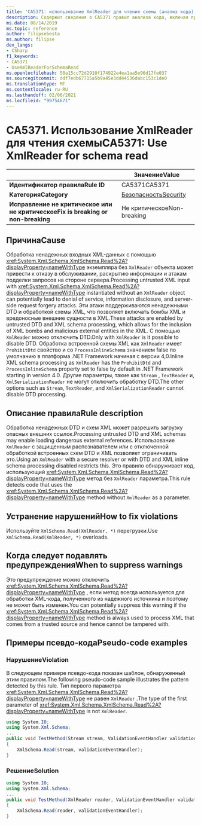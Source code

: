 ```yaml
---
title: 'CA5371: использование XmlReader для чтения схемы (анализ кода)'
description: Содержит сведения о CA5371 правил анализа кода, включая причины, способы устранения нарушений и время их подавления.
ms.date: 08/14/2019
ms.topic: reference
author: filipsebesta
ms.author: filipse
dev_langs:
- CSharp
f1_keywords:
- CA5371
- UseXmlReaderForSchemaRead
ms.openlocfilehash: 58a15cc72d2910f174922e4ea1aa5e96d17fe037
ms.sourcegitcommit: ddf7edb67715a5b9a45e3dd44536dabc153c1de0
ms.translationtype: MT
ms.contentlocale: ru-RU
ms.lasthandoff: 02/06/2021
ms.locfileid: "99754671"
---
```

# <a name="ca5371-use-xmlreader-for-schema-read"></a><span data-ttu-id="a91cf-103">CA5371. Использование XmlReader для чтения схемы</span><span class="sxs-lookup"><span data-stu-id="a91cf-103">CA5371: Use XmlReader for schema read</span></span>

| | <span data-ttu-id="a91cf-104">Значение</span><span class="sxs-lookup"><span data-stu-id="a91cf-104">Value</span></span> |
|-|-|
| <span data-ttu-id="a91cf-105">**Идентификатор правила**</span><span class="sxs-lookup"><span data-stu-id="a91cf-105">**Rule ID**</span></span> |<span data-ttu-id="a91cf-106">CA5371</span><span class="sxs-lookup"><span data-stu-id="a91cf-106">CA5371</span></span>|
| <span data-ttu-id="a91cf-107">**Категория**</span><span class="sxs-lookup"><span data-stu-id="a91cf-107">**Category**</span></span> |[<span data-ttu-id="a91cf-108">Безопасность</span><span class="sxs-lookup"><span data-stu-id="a91cf-108">Security</span></span>](security-warnings.md)|
| <span data-ttu-id="a91cf-109">**Исправление не критическое или не критическое**</span><span class="sxs-lookup"><span data-stu-id="a91cf-109">**Fix is breaking or non-breaking**</span></span> |<span data-ttu-id="a91cf-110">Не критическое</span><span class="sxs-lookup"><span data-stu-id="a91cf-110">Non-breaking</span></span>|

## <a name="cause"></a><span data-ttu-id="a91cf-111">Причина</span><span class="sxs-lookup"><span data-stu-id="a91cf-111">Cause</span></span>

<span data-ttu-id="a91cf-112">Обработка ненадежных входных XML-данных с помощью <xref:System.Xml.Schema.XmlSchema.Read%2A?displayProperty=nameWithType> экземпляра без `XmlReader` объекта может привести к отказу в обслуживании, раскрытию информации и атакам подделки запросов на стороне сервера.</span><span class="sxs-lookup"><span data-stu-id="a91cf-112">Processing untrusted XML input with <xref:System.Xml.Schema.XmlSchema.Read%2A?displayProperty=nameWithType> instantiated without an `XmlReader` object can potentially lead to denial of service, information disclosure, and server-side request forgery attacks.</span></span> <span data-ttu-id="a91cf-113">Эти атаки поддерживаются ненадежными DTD и обработкой схемы XML, что позволяет включать бомбы XML и вредоносные внешние сущности в XML.</span><span class="sxs-lookup"><span data-stu-id="a91cf-113">These attacks are enabled by untrusted DTD and XML schema processing, which allows for the inclusion of XML bombs and malicious external entities in the XML.</span></span> <span data-ttu-id="a91cf-114">С помощью `XmlReader` можно отключить DTD.</span><span class="sxs-lookup"><span data-stu-id="a91cf-114">Only with `XmlReader` is it possible to disable DTD.</span></span> <span data-ttu-id="a91cf-115">Обработка встроенной схемы XML как `XmlReader` имеет `ProhibitDtd` свойство и со `ProcessInlineSchema` значением false по умолчанию в платформа .NET Framework начиная с версии 4,0.</span><span class="sxs-lookup"><span data-stu-id="a91cf-115">Inline XML schema processing as `XmlReader` has the `ProhibitDtd` and `ProcessInlineSchema` property set to false by default in .NET Framework starting in version 4.0.</span></span> <span data-ttu-id="a91cf-116">Другие параметры, такие как `Stream` , `TextReader` и, `XmlSerializationReader` не могут отключить обработку DTD.</span><span class="sxs-lookup"><span data-stu-id="a91cf-116">The  other options such as `Stream`, `TextReader`, and `XmlSerializationReader` cannot disable DTD processing.</span></span>

## <a name="rule-description"></a><span data-ttu-id="a91cf-117">Описание правила</span><span class="sxs-lookup"><span data-stu-id="a91cf-117">Rule description</span></span>

<span data-ttu-id="a91cf-118">Обработка ненадежных DTD и схем XML может разрешить загрузку опасных внешних ссылок.</span><span class="sxs-lookup"><span data-stu-id="a91cf-118">Processing untrusted DTD and XML schemas may enable loading dangerous external references.</span></span> <span data-ttu-id="a91cf-119">Использование `XmlReader` с защищенным распознавателем или с отключенной обработкой встроенных схем DTD и XML позволяет ограничивать это.</span><span class="sxs-lookup"><span data-stu-id="a91cf-119">Using an `XmlReader` with a secure resolver or with DTD and XML inline schema processing disabled restricts this.</span></span> <span data-ttu-id="a91cf-120">Это правило обнаруживает код, использующий <xref:System.Xml.Schema.XmlSchema.Read%2A?displayProperty=nameWithType> метод без `XmlReader` параметра.</span><span class="sxs-lookup"><span data-stu-id="a91cf-120">This rule detects code that uses the <xref:System.Xml.Schema.XmlSchema.Read%2A?displayProperty=nameWithType> method without `XmlReader` as a parameter.</span></span>

## <a name="how-to-fix-violations"></a><span data-ttu-id="a91cf-121">Устранение нарушений</span><span class="sxs-lookup"><span data-stu-id="a91cf-121">How to fix violations</span></span>

<span data-ttu-id="a91cf-122">Используйте `XmlSchema.Read(XmlReader, *)` перегрузки.</span><span class="sxs-lookup"><span data-stu-id="a91cf-122">Use `XmlSchema.Read(XmlReader, *)` overloads.</span></span>

## <a name="when-to-suppress-warnings"></a><span data-ttu-id="a91cf-123">Когда следует подавлять предупреждения</span><span class="sxs-lookup"><span data-stu-id="a91cf-123">When to suppress warnings</span></span>

<span data-ttu-id="a91cf-124">Это предупреждение можно отключить <xref:System.Xml.Schema.XmlSchema.Read%2A?displayProperty=nameWithType> , если метод всегда используется для обработки XML-кода, полученного из надежного источника и поэтому не может быть изменен.</span><span class="sxs-lookup"><span data-stu-id="a91cf-124">You can potentially suppress this warning if the <xref:System.Xml.Schema.XmlSchema.Read%2A?displayProperty=nameWithType> method is always used to process XML that comes from a trusted source and hence cannot be tampered with.</span></span>

## <a name="pseudo-code-examples"></a><span data-ttu-id="a91cf-125">Примеры псевдо-кода</span><span class="sxs-lookup"><span data-stu-id="a91cf-125">Pseudo-code examples</span></span>

### <a name="violation"></a><span data-ttu-id="a91cf-126">Нарушение</span><span class="sxs-lookup"><span data-stu-id="a91cf-126">Violation</span></span>

<span data-ttu-id="a91cf-127">В следующем примере псевдо-кода показан шаблон, обнаруженный этим правилом.</span><span class="sxs-lookup"><span data-stu-id="a91cf-127">The following pseudo-code sample illustrates the pattern detected by this rule.</span></span>
<span data-ttu-id="a91cf-128">Тип первого параметра <xref:System.Xml.Schema.XmlSchema.Read%2A?displayProperty=nameWithType> не равен `XmlReader` .</span><span class="sxs-lookup"><span data-stu-id="a91cf-128">The type of the first parameter of <xref:System.Xml.Schema.XmlSchema.Read%2A?displayProperty=nameWithType> is not `XmlReader`.</span></span>

```csharp
using System.IO;
using System.Xml.Schema;
...
public void TestMethod(Stream stream, ValidationEventHandler validationEventHandler)
{
    XmlSchema.Read(stream, validationEventHandler);
}
```

### <a name="solution"></a><span data-ttu-id="a91cf-129">Решение</span><span class="sxs-lookup"><span data-stu-id="a91cf-129">Solution</span></span>

```csharp
using System.IO;
using System.Xml.Schema;
...
public void TestMethod(XmlReader reader, ValidationEventHandler validationEventHandler)
{
    XmlSchema.Read(reader, validationEventHandler);
}
```
